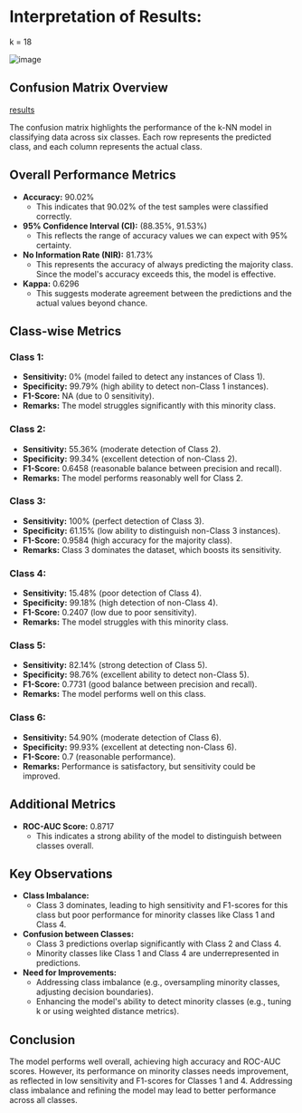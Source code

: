 # Interpretation of Results: 

k = 18

![image](https://github.com/user-attachments/assets/5ddaf9b2-1f99-4610-bbbf-573a9e563c9b)

## Confusion Matrix Overview

[results](https://github.com/data-portfolio-projects2/e-commerce/blob/main/1.%20customer%20analysis/1.%20data/2.%20processed/confusion%20matrix_test%201.md)

The confusion matrix highlights the performance of the k-NN model in classifying data across six classes. Each row represents the predicted class, and each column represents the actual class.

## Overall Performance Metrics

*   **Accuracy:** 90.02%
    *   This indicates that 90.02% of the test samples were classified correctly.
*   **95% Confidence Interval (CI):** (88.35%, 91.53%)
    *   This reflects the range of accuracy values we can expect with 95% certainty.
*   **No Information Rate (NIR):** 81.73%
    *   This represents the accuracy of always predicting the majority class. Since the model's accuracy exceeds this, the model is effective.
*   **Kappa:** 0.6296
    *   This suggests moderate agreement between the predictions and the actual values beyond chance.

## Class-wise Metrics

### Class 1:

*   **Sensitivity:** 0% (model failed to detect any instances of Class 1).
*   **Specificity:** 99.79% (high ability to detect non-Class 1 instances).
*   **F1-Score:** NA (due to 0 sensitivity).
*   **Remarks:** The model struggles significantly with this minority class.

### Class 2:

*   **Sensitivity:** 55.36% (moderate detection of Class 2).
*   **Specificity:** 99.34% (excellent detection of non-Class 2).
*   **F1-Score:** 0.6458 (reasonable balance between precision and recall).
*   **Remarks:** The model performs reasonably well for Class 2.

### Class 3:

*   **Sensitivity:** 100% (perfect detection of Class 3).
*   **Specificity:** 61.15% (low ability to distinguish non-Class 3 instances).
*   **F1-Score:** 0.9584 (high accuracy for the majority class).
*   **Remarks:** Class 3 dominates the dataset, which boosts its sensitivity.

### Class 4:

*   **Sensitivity:** 15.48% (poor detection of Class 4).
*   **Specificity:** 99.18% (high detection of non-Class 4).
*   **F1-Score:** 0.2407 (low due to poor sensitivity).
*   **Remarks:** The model struggles with this minority class.

### Class 5:

*   **Sensitivity:** 82.14% (strong detection of Class 5).
*   **Specificity:** 98.76% (excellent ability to detect non-Class 5).
*   **F1-Score:** 0.7731 (good balance between precision and recall).
*   **Remarks:** The model performs well on this class.

### Class 6:

*   **Sensitivity:** 54.90% (moderate detection of Class 6).
*   **Specificity:** 99.93% (excellent at detecting non-Class 6).
*   **F1-Score:** 0.7 (reasonable performance).
*   **Remarks:** Performance is satisfactory, but sensitivity could be improved.

## Additional Metrics

*   **ROC-AUC Score:** 0.8717
    *   This indicates a strong ability of the model to distinguish between classes overall.

## Key Observations

*   **Class Imbalance:**
    *   Class 3 dominates, leading to high sensitivity and F1-scores for this class but poor performance for minority classes like Class 1 and Class 4.
*   **Confusion between Classes:**
    *   Class 3 predictions overlap significantly with Class 2 and Class 4.
    *   Minority classes like Class 1 and Class 4 are underrepresented in predictions.
*   **Need for Improvements:**
    *   Addressing class imbalance (e.g., oversampling minority classes, adjusting decision boundaries).
    *   Enhancing the model's ability to detect minority classes (e.g., tuning k or using weighted distance metrics).

## Conclusion

The model performs well overall, achieving high accuracy and ROC-AUC scores. However, its performance on minority classes needs improvement, as reflected in low sensitivity and F1-scores for Classes 1 and 4. Addressing class imbalance and refining the model may lead to better performance across all classes.
